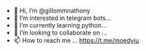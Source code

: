 - 👋 Hi, I’m @gillommnathony
- 👀 I’m interested in telegram bots...
- 🌱 I’m currently learning python...
- 💞️ I’m looking to collaborate on  ...
- 📫 How to reach me ... https://t.me/moedyiu

<!---
gillommnathony/gillommnathony is a ✨ special ✨ repository because its `README.md` (this file) appears on your GitHub profile.
You can click the Preview link to take a look at your changes.
--->
